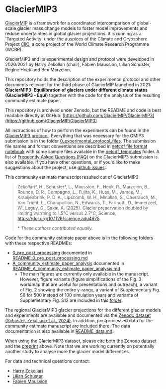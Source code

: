 # GlacierMIP3

[GlacierMIP](https://climate-cryosphere.org/glaciermip/) is a framework for a coordinated intercomparison of global-scale glacier mass change models to foster model improvements and reduce uncertainties in global glacier projections. It is running as a 'Targeted Activity' under the auspices of the Climate and Cryosphere Project [CliC](https://www.climate-cryosphere.org/), a core project of the World Climate Research Programme (WCRP).

GlacierMIP3 and its experimental design and protocol were developed in 2020/2021 by Harry Zekollari (chair), Fabien Maussion, Lilian Schuster, Regine Hock and Ben Marzeion. 

This repository holds the description of the experimental protocol and other documents relevant for the third phase of GlacierMIP launched in 2021: **GlacierMIP3: Equilibration of glaciers under different climate states (GlacierMIP3 - Equi)** together with the code for the analysis of the resulting community estimate paper. 

This repository is archived under Zenodo, but the README and code is best readable directly at GitHub: [https://github.com/GlacierMIP/GlacierMIP3](https://github.com/GlacierMIP/GlacierMIP3) 

All instructions of how to perform the experiments can be found in the [GlacierMIP3 protocol](GlacierMIP3_protocol.md). Everything that was necessary for the GMIP3 submission is in the folder [0_experimental_protocol_files](0_experimental_protocol_files). The submission file names and format conventions are described in [netcdf file format notebook](0_experimental_protocol_files/netcdf_templates/netcdf_file_format.ipynb) with some sample files available in the [netcdf_templates](0_experimental_protocol_files/netcdf_templates) folder. A list of [Frequently Asked Questions (FAQ)](GlacierMIP3_FAQ.md) on the GlacierMIP3 submission is also available. If you have other questions, or if you'd like to make suggestions about the project, use 
[github issues](https://github.com/GlacierMIP/GlacierMIP3/issues).

This community estimate manuscript resulted out of GlacierMIP3:

> Zekollari\*, H., Schuster\*, L., Maussion, F., Hock, R., Marzeion, B., Rounce, D. R., Compagno, L., Fujita, K., Huss, M., James, M., Kraaijenbrink, P. D. A., Lipscomb, W. H., Minallah, S., Oberrauch, M., Van Tricht, L., Champollion, N., Edwards, T., Farinotti, D., Immerzeel, W., Leguy, G., Sakai, A. (2025). Glacier preservation doubled by limiting warming to 1.5°C versus 2.7°C, Science, https://doi.org/10.1126/science.adu4675.
>
> \* *These authors contributed equally.*


Code for the community estimate paper above is in the following folders with these respective READMEs:
- [0_pre_post_processing](0_pre_post_processing) documented in [README_0_pre_post_processing.md](README_0_pre_post_processing.md)
- [A_community_estimate_paper_analysis](A_community_estimate_paper_analysis) documented in [README_A_community_estimate_paper_analysis.md](README_A_community_estimate_paper_analysis.md)
   - The main figures are currently only available in the manuscript. However, figure variants (figure simplifications of the Fig. 3 worldmap that are useful for presentations and outreach), a variant of Fig. 2 showing the entire y-range, a variant of Supplementary Fig. S6 for 500 instead of 100 simulation years and variants of Supplementary Fig. S12 are included in this [folder](A_community_estimate_paper_analysis/figures/supplements/only_github_supplements).


The regional GlacierMIP3 glacier projections for the different glacier models and experiments are available and documented via the [Zenodo dataset (Schuster, Zekollari et al., 2024)](https://doi.org/10.5281/zenodo.14045268). In addition, postprocessed data for the community estimate manuscript are included there. The data documentation is also available in [README_data.md](README_data.md).


When using the GlacierMIP3 dataset, please cite both the [Zenodo dataset](https://doi.org/10.5281/zenodo.14045268) and the [preprint](https://doi.org/10.31223/X51T5W) above. Note that we are working currently on potentially another study to analyse more the glacier model differences. 


For data and technical questions contact:
- [Harry Zekollari](mailto:zharry@ethz.ch)
- [Lilian Schuster](mailto:Lilian.Schuster@uibk.ac.at)
- [Fabien Maussion](mailto:fabien.maussion@bristol.ac.uk)

